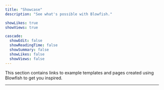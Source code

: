 ```yaml
---
title: "Showcase"
description: "See what's possible with Blowfish."

showLikes: true
showViews: true

cascade:
  showEdit: false
  showReadingTime: false
  showSummary: false
  showLikes: false
  showViews: false
---
```




This section contains links to example templates and pages created using Blowfish to get you inspired.

---
